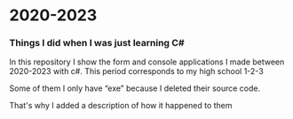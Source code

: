# 2020-2023
### Things I did when I was just learning C#
In this repository I show the form and console applications I made between 2020-2023 with c#. This period corresponds to my high school 1-2-3

Some of them I only have “exe” because I deleted their source code. 

That's why I added a description of how it happened to them 

